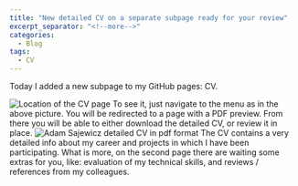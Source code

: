 ```yaml
---
title: "New detailed CV on a separate subpage ready for your review"
excerpt_separator: "<!--more-->"
categories:
  - Blog
tags:
  - CV
---
```


Today I added a new subpage to my GitHub pages: CV. 
<!--more-->
<img src="{{ site.url }}{{ site.baseurl }}/assets/images/cv_submenu_location.png" alt="Location of the CV page">
<!--more-->
To see it, just navigate to the menu as in the above picture. You will be redirected to a page with a PDF preview. From there you will be able to either download the detailed CV, or review it in place.
<!--more-->
<img src="{{ site.url }}{{ site.baseurl }}/assets/images/cv.png" alt="Adam Sajewicz detailed CV in pdf format">
<!--more-->
The CV contains a very detailed info about my career and projects in which I have been participating. What is more, on the second page there are waiting some extras for you, like: evaluation of my technical skills, and reviews / references from my colleagues.
